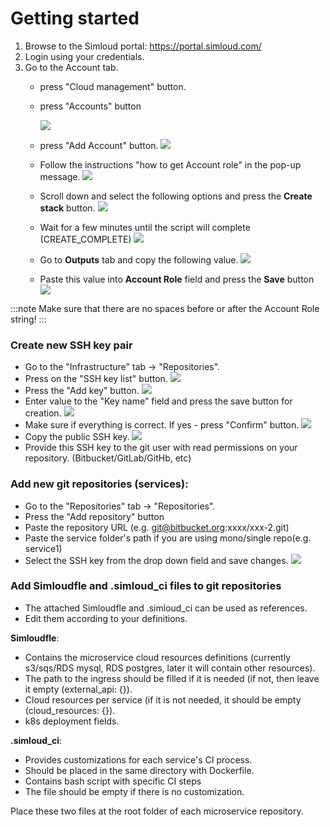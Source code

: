 # Getting started

1. Browse to the Simloud portal: https://portal.simloud.com/
2. Login using your credentials.
3. Go to the Account tab.
   - press "Cloud management" button.
   - press "Accounts" button

     ![](/static/img/onboarding/intro/new1.png)
   - press "Add Account" button.
     ![](/static/img/onboarding/intro/new2.png)
   - Follow the instructions "how to get Account role" in the pop-up message.
     ![](/static/img/onboarding/intro/12.png)
     
   - Scroll down and select the following options and press the **Create stack** button.
       ![](/static/img/onboarding/intro/image6.png)
   - Wait for a few minutes until the script will complete (CREATE_COMPLETE)
     ![](/static/img/onboarding/intro/new3.png)
   - Go to **Outputs** tab and copy the following value.
     ![](/static/img/onboarding/intro/new4.png)
   - Paste this value into **Account Role** field and press the **Save** button
     ![](/static/img/onboarding/intro/new5.png)


:::note
Make sure that there are no spaces before or after the Account Role string!
:::



### Create new SSH key pair         

- Go to the "Infrastructure" tab -> "Repositories".
- Press on the "SSH key list" button.
  ![](/static/img/onboarding/intro/11.png)
- Press the "Add key" button.
  ![](/static/img/onboarding/intro/6.png)
- Enter value to the "Key name" field and press the save button for creation.
  ![](/static/img/onboarding/intro/77.png)
- Make sure if everything is correct. If yes - press "Confirm" button.
  ![](/static/img/onboarding/intro/8.png)
- Copy the public SSH key.
  ![](/static/img/onboarding/intro/image12.png)
- Provide this SSH key to the git user with read permissions on your repository. (Bitbucket/GitLab/GitHb, etc)

### Add new git repositories (services):

- Go to the "Repositories" tab -> "Repositories".
- Press the "Add repository" button
- Paste the repository URL (e.g. git@bitbucket.org:xxxx/xxx-2.git)
- Paste the service folder's path if you are using mono/single repo(e.g. service1)
- Select the SSH key from the drop down field and save changes.
  ![](/static/img/onboarding/intro/13.png)

### Add Simloudfle and .simloud_ci files to git repositories

- The attached Simloudfle and .simloud_ci can be used as references.
- Edit them according to your definitions.

**Simloudfle**:

- Contains the microservice cloud resources definitions (currently s3/sqs/RDS mysql, RDS postgres, later it will contain other resources).
- The path to the ingress should be filled if it is needed (if not, then leave it empty (external_api: {}).
- Cloud resources per service (if it is not needed, it should be empty (cloud_resources: {}).
- k8s deployment fields.

**.simloud_ci**:

- Provides customizations for each service's CI process.
- Should be placed in the same directory with Dockerfile.
- Contains bash script with specific CI steps  
- The file should be empty if there is no customization.

Place these two files at the root folder of each microservice repository.


